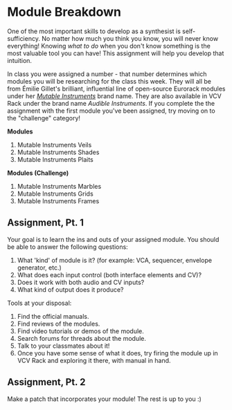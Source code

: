 # Module Breakdown

One of the most important skills to develop as a synthesist is  self-sufficiency.  No matter how much you think you know, you will never know everything!  Knowing *what to do* when you don't know something is the most valuable tool you can have!  This assignment will help you develop that intuition.

In class you were assigned a number - that number determines which modules you will be researching for the class this week.  They will all be from Émilie Gillet's brilliant, influential line of open-source Eurorack modules under her [*Mutable Instruments*](https://mutable-instruments.net/) brand name.  They are also available in VCV Rack under the brand name *Audible Instruments*.  If you complete the the assignment with the first module you've been assigned, try moving on to the "challenge" category!

**Modules**

1. Mutable Instruments Veils
2. Mutable Instruments Shades
3. Mutable Instruments Plaits

**Modules (Challenge)**

1. Mutable Instruments Marbles
2. Mutable Instruments Grids
3. Mutable Instruments Frames

## Assignment, Pt. 1

Your goal is to learn the ins and outs of your assigned module.  You should be able to answer the following questions:

1. What 'kind' of module is it?  (for example: VCA, sequencer, envelope generator, etc.)
2. What does each input control (both interface elements and CV)?
3. Does it work with both audio and CV inputs?  
4. What kind of output does it produce?

Tools at your disposal:

1. Find the official manuals.
2. Find reviews of the modules.
3. Find video tutorials or demos of the module.
4. Search forums for threads about the module.
5. Talk to your classmates about it!
6. Once you have some sense of what it does, try firing the module up in VCV Rack and exploring it there, with manual in hand.



## Assignment, Pt. 2

Make a patch that incorporates your module!  The rest is up to you :)

